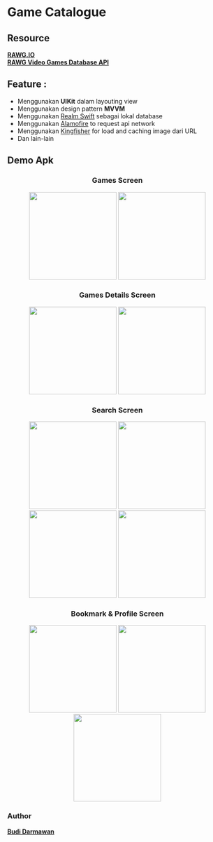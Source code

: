 # Game Catalogue

## Resource
<strong>[RAWG.IO](https://rawg.io/)</strong><br />
<strong>[RAWG Video Games Database API](https://api.rawg.io/docs/)</strong>


## Feature :
- Menggunakan <strong>UIKit</strong> dalam layouting view
- Menggunakan design pattern <strong>MVVM</strong>
- Menggunakan [Realm Swift](https://github.com/realm/realm-cocoa) sebagai lokal database
- Menggunakan [Alamofire](https://github.com/Alamofire/Alamofire) to request api network
- Menggunakan [Kingfisher](https://github.com/onevcat/Kingfisher) for load and caching image dari URL
- Dan lain-lain

## Demo Apk
<h3 align="center"> Games Screen </h3>
<p align="center">
    <img src="https://user-images.githubusercontent.com/46107627/136645260-1549657a-c73a-4356-8eb3-567e8ce2e418.png"    
        width="200" />
    <img src="https://user-images.githubusercontent.com/46107627/136645269-73faacfc-556f-4ef7-8af7-44341490211a.gif" 
        width="200" />
</p>

<h3 align="center"> Games Details Screen </h3>
<p align="center">
    <img src="https://user-images.githubusercontent.com/46107627/136645415-b382ba61-e356-486a-9485-5ee87422c871.png"    
        width="200" />
    <img src="https://user-images.githubusercontent.com/46107627/136645419-7eab4387-b18d-484d-89ab-086e884e8418.gif" 
        width="200" />
</p>

<h3 align="center"> Search Screen </h3>
<p align="center">
    <img src="https://user-images.githubusercontent.com/46107627/136645284-b1e77960-85ae-4894-b046-b85b29c48f80.png"    
        width="200" />
    <img src="https://user-images.githubusercontent.com/46107627/136645289-896b83d4-a8e6-48f7-86b8-a6477ab012b4.png"
        width="200" />
    <img src="https://user-images.githubusercontent.com/46107627/136645293-35a6319f-d7ef-49fd-bc9a-99f288f3673e.png"
        width="200" />
    <img src="https://user-images.githubusercontent.com/46107627/136645309-10454c24-707c-4ea8-a3f9-766b5a0ee257.gif"
        width="200" />
</p>

<h3 align="center"> Bookmark & Profile Screen </h3>
<p align="center">
    <img src="https://user-images.githubusercontent.com/46107627/136645349-d880cd69-0a21-478b-9b57-81f3e1441726.png"  
        width="200" />
    <img src="https://user-images.githubusercontent.com/46107627/136645353-ab198a70-f8e9-4e80-98d0-057331d9574d.png"
        width="200" />
    <img src="https://user-images.githubusercontent.com/46107627/136645359-e419a472-3ed8-402e-8b87-a344359649a0.png"
        width="200" />
</p>


### Author
<strong>[Budi Darmawan](https://github.com/Budi77Darmawan)</strong>
